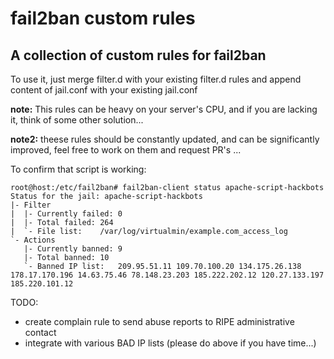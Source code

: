 # fail2ban custom rules
## A collection of custom rules for fail2ban

To use it, just merge filter.d with your existing filter.d rules
and append content of jail.conf with your existing jail.conf

**note:** This rules can be heavy on your server's CPU, and if you
are lacking it, think of some other solution...

**note2:** theese rules should be constantly updated, and can be significantly improved,
feel free to work on them and request PR's ...


To confirm that script is working:
```
root@host:/etc/fail2ban# fail2ban-client status apache-script-hackbots
Status for the jail: apache-script-hackbots
|- Filter
|  |- Currently failed:	0
|  |- Total failed:	264
|  `- File list:	/var/log/virtualmin/example.com_access_log
`- Actions
   |- Currently banned:	9
   |- Total banned:	10
   `- Banned IP list:	209.95.51.11 109.70.100.20 134.175.26.138 178.17.170.196 14.63.75.46 78.148.23.203 185.222.202.12 120.27.133.197 185.220.101.12
```

TODO:
- create complain rule to send abuse reports to RIPE administrative contact
- integrate with various BAD IP lists
(please do above if you have time...)
